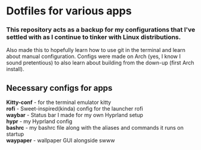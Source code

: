# Dotfiles for various apps 
### This repository acts as a backup for my configurations that I've settled with as I continue to tinker with Linux distributions.
Also made this to hopefully learn how to use git in the terminal and learn about manual configuration. Configs were made on Arch (yes, I know I sound pretentious) to also learn about building from the down-up (first Arch install).

## Necessary configs for apps
**Kitty-conf** - for the terminal emulator kitty<br> 
**rofi** - Sweet-inspired(kinda) config for the launcher rofi<br>
**waybar** - Status bar I made for my own Hyprland setup<br>
**hypr** - my Hyprland config<br>
**bashrc** - my bashrc file along with the aliases and commands it runs on startup<br>
**waypaper** - wallpaper GUI alongside swww
